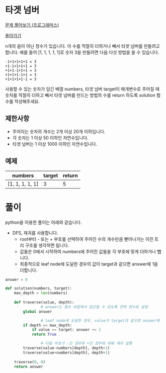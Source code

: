 # 타겟 넘버

[문제 풀어보기 (프로그래머스)](https://programmers.co.kr/learn/courses/30/lessons/43165)

[돌아가기](/../)

n개의 음이 아닌 정수가 있습니다. 이 수를 적절히 더하거나 빼서 타겟 넘버를 만들려고 합니다. 예를 들어 [1, 1, 1, 1, 1]로 숫자 3을 만들려면 다음 다섯 방법을 쓸 수 있습니다.

```
-1+1+1+1+1 = 3
+1-1+1+1+1 = 3
+1+1-1+1+1 = 3
+1+1+1-1+1 = 3
+1+1+1+1-1 = 3
```

사용할 수 있는 숫자가 담긴 배열 numbers, 타겟 넘버 target이 매개변수로 주어질 때 숫자를 적절히 더하고 빼서 타겟 넘버를 만드는 방법의 수를 return 하도록 solution 함수를 작성해주세요.

## 제한사항

- 주어지는 숫자의 개수는 2개 이상 20개 이하입니다.
- 각 숫자는 1 이상 50 이하인 자연수입니다.
- 타겟 넘버는 1 이상 1000 이하인 자연수입니다.

## 예제

| numbers | target | return |
| --- | --- | --- |
| [1, 1, 1, 1, 1] | 3 | 5 |

# 풀이

python을 이용한 풀이는 아래와 같습니다.

- DFS, 재귀를 사용합니다.
    - root부터 - 또는 + 부호를 선택하여 주어진 수의 개수만큼 뻗어나가는 이진 트리 구조를 생각하면 됩니다.
    - 값들은 0에서 시작하여 numbers에 주어진 값들을 각 부호에 맞게 더하거나 뺍니다.
    - 최종적으로 leaf node에 도달한 경우의 값이 target과 같으면 answer에 1을 더합니다.

```python
answer = 0

def solution(numbers, target):
    max_depth = len(numbers)
    
    def traverse(value, depth):
				# answer는 함수 바깥에서 접근할 수 있도록 전역 변수로 설정
        global answer

				# leaf node에 도달한 경우, value가 target과 같으면 answer에 1을 더함
        if depth == max_depth:
            if value == target: answer += 1
            return True

				# 다음 부호가 -인 경우와 +인 경우에 대해 재귀 실행
        traverse(value-numbers[depth], depth+1)
        traverse(value+numbers[depth], depth+1)
        
    traverse(0, 0)
    return answer
```